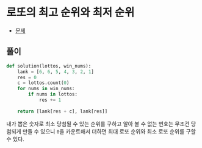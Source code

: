 # 로또의 최고 순위와 최저 순위

- [문제](https://programmers.co.kr/learn/courses/30/lessons/77484)

## 풀이

```python
def solution(lottos, win_nums):
    lank = [6, 6, 5, 4, 3, 2, 1]
    res = 0
    c = lottos.count(0)
    for nums in win_nums:
        if nums in lottos:
            res += 1
    
    return [lank[res + c], lank[res]]
```

내가 뽑은 숫자로 최소 당첨될 수 있는 순위를 구하고 알아 볼 수 없는 번호는 무조건 당첨되게 만들 수 있으니 `0`을 카운트해서 더하면 최대 로또 순위와 최소 로또 순위를 구할 수 있다.
